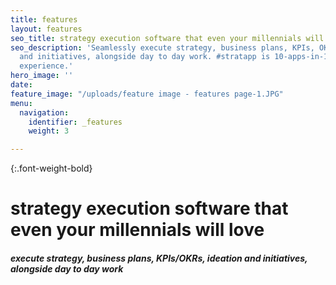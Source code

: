 ```yaml
---
title: features
layout: features
seo_title: strategy execution software that even your millennials will love
seo_description: 'Seamlessly execute strategy, business plans, KPIs, OKRs, ideation
  and initiatives, alongside day to day work. #stratapp is 10-apps-in-1 seamless user
  experience.'
hero_image: ''
date: 
feature_image: "/uploads/feature image - features page-1.JPG"
menu:
  navigation:
    identifier: _features
    weight: 3

---
```

{:.font-weight-bold}

# strategy execution software that even your millennials will love

##### execute strategy, business plans, KPIs/OKRs, ideation and initiatives, alongside day to day work